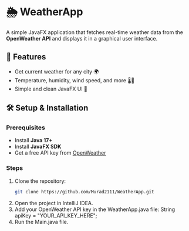 # 🌦️ WeatherApp

A simple JavaFX application that fetches real-time weather data from the **OpenWeather API** and displays it in a graphical user interface.

## 🚀 Features
- Get current weather for any city 🌍
- Temperature, humidity, wind speed, and more 🌡️💨
- Simple and clean JavaFX UI 🎨

## 🛠️ Setup & Installation
### Prerequisites
- Install **Java 17+**  
- Install **JavaFX SDK**  
- Get a free API key from [OpenWeather](https://openweathermap.org/api)

### Steps
1. Clone the repository:
   ```sh
   git clone https://github.com/Murad2111/WeatherApp.git
2. Open the project in IntelliJ IDEA.
3. Add your OpenWeather API key in the WeatherApp.java file:  String apiKey = "YOUR_API_KEY_HERE";
4. Run the Main.java file.
  

